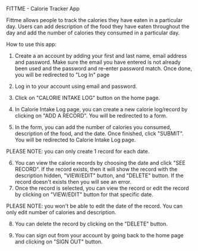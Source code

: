 FITTME - Calorie Tracker App

Fittme allows people to track the calories they have eaten in a particular day.
Users can add description of the food they have eaten throughout the day and add
the number of calories they consumed in a particular day.

How to use this app:

1. Create a an account by adding your first and last name, email address and
   password. Make sure the email you have entered is not already been used and
   the password and re-enter password match. Once done, you will be redirected
   to "Log In" page

2. Log in to your account using email and password.

3. Click on "CALORIE INTAKE LOG" button on the home page.

4. In Calorie Intake Log page, you can create a new calorie log/record by
   clicking on "ADD A RECORD". You will be redirected to a form.

5. In the form, you can add the number of calories you consumed, description of
   the food, and the date. Once finished, click "SUBMIT". You will be redirected
   to Calorie Intake Log page.

PLEASE NOTE: you can only create 1 record for each date.

6. You can view the calorie records by choosing the date and click "SEE RECORD".
   If the record exists, then it will show the record with the description
   hidden, "VIEW/EDIT" button, and "DELETE" button. If the record doesn't exists
   then you will see an error.
7. Once the record is selected, you can view the record or edit the record by
   clicking on "VIEW/EDIT" button for that specific date.

PLEASE NOTE: you won't be able to edit the date of the record. You can only edit
number of calories and description.

8. You can delete the record by clicking on the "DELETE" button.

9. You can sign out from your account by going back to the home page and
   clicking on "SIGN OUT" button.
